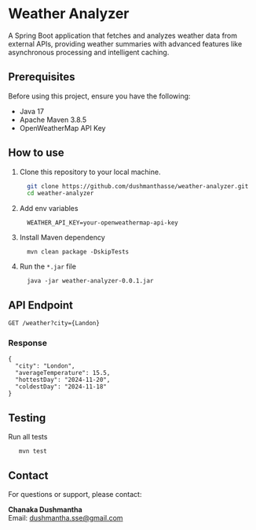 # Weather Analyzer

A Spring Boot application that fetches and analyzes weather data from external APIs,
providing weather summaries with advanced features like asynchronous processing and intelligent caching.

## Prerequisites

Before using this project, ensure you have the following:

- Java 17
- Apache Maven 3.8.5
- OpenWeatherMap API Key

## How to use

1. Clone this repository to your local machine.

    ```bash
      git clone https://github.com/dushmanthasse/weather-analyzer.git
      cd weather-analyzer
    ```

2. Add env variables

   ```
     WEATHER_API_KEY=your-openweathermap-api-key
   ```

3. Install Maven dependency

    ```
      mvn clean package -DskipTests
    ```

4. Run the `*.jar` file

    ```
      java -jar weather-analyzer-0.0.1.jar
    ```

## API Endpoint

```
GET /weather?city={Landon}
```

### Response

```
{
  "city": "London",
  "averageTemperature": 15.5,
  "hottestDay": "2024-11-20",
  "coldestDay": "2024-11-18"
}
```

## Testing

Run all tests

```
   mvn test
```

## Contact

For questions or support, please contact:

**Chanaka Dushmantha**  
Email: [dushmantha.sse@gmail.com](mailto:dushmantha.sse@gmail.com)
